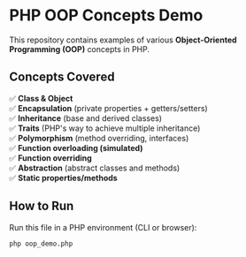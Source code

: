 # PHP OOP Concepts Demo

This repository contains examples of various **Object-Oriented Programming (OOP)** concepts in PHP.

## Concepts Covered

✅ **Class & Object**  
✅ **Encapsulation** (private properties + getters/setters)  
✅ **Inheritance** (base and derived classes)  
✅ **Traits** (PHP's way to achieve multiple inheritance)  
✅ **Polymorphism** (method overriding, interfaces)  
✅ **Function overloading (simulated)**  
✅ **Function overriding**  
✅ **Abstraction** (abstract classes and methods)  
✅ **Static properties/methods**

## How to Run
Run this file in a PHP environment (CLI or browser):
```bash
php oop_demo.php
